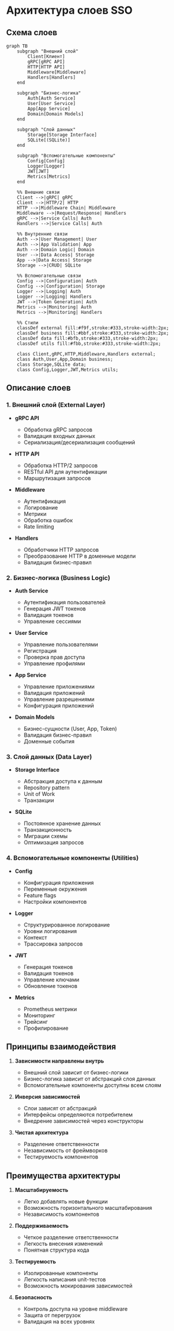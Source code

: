 # Архитектура слоев SSO

## Схема слоев

```mermaid
graph TB
    subgraph "Внешний слой"
        Client[Клиент]
        gRPC[gRPC API]
        HTTP[HTTP API]
        Middleware[Middleware]
        Handlers[Handlers]
    end

    subgraph "Бизнес-логика"
        Auth[Auth Service]
        User[User Service]
        App[App Service]
        Domain[Domain Models]
    end

    subgraph "Слой данных"
        Storage[Storage Interface]
        SQLite[(SQLite)]
    end

    subgraph "Вспомогательные компоненты"
        Config[Config]
        Logger[Logger]
        JWT[JWT]
        Metrics[Metrics]
    end

    %% Внешние связи
    Client -->|gRPC| gRPC
    Client -->|HTTP/2| HTTP
    HTTP -->|Middleware Chain| Middleware
    Middleware -->|Request/Response| Handlers
    gRPC -->|Service Calls| Auth
    Handlers -->|Service Calls| Auth

    %% Внутренние связи
    Auth -->|User Management| User
    Auth -->|App Validation| App
    Auth -->|Domain Logic| Domain
    User -->|Data Access| Storage
    App -->|Data Access| Storage
    Storage -->|CRUD| SQLite

    %% Вспомогательные связи
    Config -->|Configuration| Auth
    Config -->|Configuration| Storage
    Logger -->|Logging| Auth
    Logger -->|Logging| Handlers
    JWT -->|Token Generation| Auth
    Metrics -->|Monitoring| Auth
    Metrics -->|Monitoring| Handlers

    %% Стили
    classDef external fill:#f9f,stroke:#333,stroke-width:2px;
    classDef business fill:#bbf,stroke:#333,stroke-width:2px;
    classDef data fill:#bfb,stroke:#333,stroke-width:2px;
    classDef utils fill:#fbb,stroke:#333,stroke-width:2px;

    class Client,gRPC,HTTP,Middleware,Handlers external;
    class Auth,User,App,Domain business;
    class Storage,SQLite data;
    class Config,Logger,JWT,Metrics utils;
```

## Описание слоев

### 1. Внешний слой (External Layer)
- **gRPC API**
  - Обработка gRPC запросов
  - Валидация входных данных
  - Сериализация/десериализация сообщений

- **HTTP API**
  - Обработка HTTP/2 запросов
  - RESTful API для аутентификации
  - Маршрутизация запросов

- **Middleware**
  - Аутентификация
  - Логирование
  - Метрики
  - Обработка ошибок
  - Rate limiting

- **Handlers**
  - Обработчики HTTP запросов
  - Преобразование HTTP в доменные модели
  - Валидация бизнес-правил

### 2. Бизнес-логика (Business Logic)
- **Auth Service**
  - Аутентификация пользователей
  - Генерация JWT токенов
  - Валидация токенов
  - Управление сессиями

- **User Service**
  - Управление пользователями
  - Регистрация
  - Проверка прав доступа
  - Управление профилями

- **App Service**
  - Управление приложениями
  - Валидация приложений
  - Управление разрешениями
  - Конфигурация приложений

- **Domain Models**
  - Бизнес-сущности (User, App, Token)
  - Валидация бизнес-правил
  - Доменные события

### 3. Слой данных (Data Layer)
- **Storage Interface**
  - Абстракция доступа к данным
  - Repository pattern
  - Unit of Work
  - Транзакции

- **SQLite**
  - Постоянное хранение данных
  - Транзакционность
  - Миграции схемы
  - Оптимизация запросов

### 4. Вспомогательные компоненты (Utilities)
- **Config**
  - Конфигурация приложения
  - Переменные окружения
  - Feature flags
  - Настройки компонентов

- **Logger**
  - Структурированное логирование
  - Уровни логирования
  - Контекст
  - Трассировка запросов

- **JWT**
  - Генерация токенов
  - Валидация токенов
  - Управление ключами
  - Обновление токенов

- **Metrics**
  - Prometheus метрики
  - Мониторинг
  - Трейсинг
  - Профилирование

## Принципы взаимодействия

1. **Зависимости направлены внутрь**
   - Внешний слой зависит от бизнес-логики
   - Бизнес-логика зависит от абстракций слоя данных
   - Вспомогательные компоненты доступны всем слоям

2. **Инверсия зависимостей**
   - Слои зависят от абстракций
   - Интерфейсы определяются потребителем
   - Внедрение зависимостей через конструкторы

3. **Чистая архитектура**
   - Разделение ответственности
   - Независимость от фреймворков
   - Тестируемость компонентов

## Преимущества архитектуры

1. **Масштабируемость**
   - Легко добавлять новые функции
   - Возможность горизонтального масштабирования
   - Независимость компонентов

2. **Поддерживаемость**
   - Четкое разделение ответственности
   - Легкость внесения изменений
   - Понятная структура кода

3. **Тестируемость**
   - Изолированные компоненты
   - Легкость написания unit-тестов
   - Возможность мокирования зависимостей

4. **Безопасность**
   - Контроль доступа на уровне middleware
   - Защита от перегрузок
   - Валидация на всех уровнях 